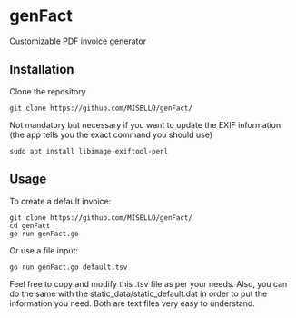 # genFact
Customizable PDF invoice generator
## Installation
Clone the repository
```
git clone https://github.com/MISELLO/genFact/
```
Not mandatory but necessary if you want to update the EXIF information (the app tells you the exact command you should use)
```
sudo apt install libimage-exiftool-perl
```
## Usage
To create a default invoice:
```
git clone https://github.com/MISELLO/genFact/
cd genFact
go run genFact.go
```
Or use a file input:
```
go run genFact.go default.tsv
```
Feel free to copy and modify this .tsv file as per your needs. Also, you can do the same with the static_data/static_default.dat in order to put the information you need.
Both are text files very easy to understand.
